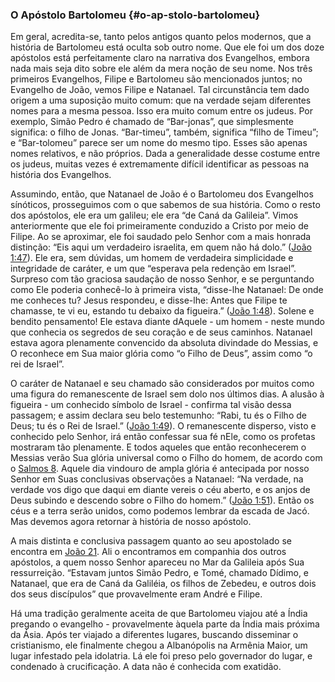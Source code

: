 ### O Apóstolo Bartolomeu {#o-ap-stolo-bartolomeu}

Em geral, acredita-se, tanto pelos antigos quanto pelos modernos, que a história de Bartolomeu está oculta sob outro nome. Que ele foi um dos doze apóstolos está perfeitamente claro na narrativa dos Evangelhos, embora nada mais seja dito sobre ele além da mera noção de seu nome. Nos três primeiros Evangelhos, Filipe e Bartolomeu são mencionados juntos; no Evangelho de João, vemos Filipe e Natanael. Tal circunstância tem dado origem a uma suposição muito comum: que na verdade sejam diferentes nomes para a mesma pessoa. Isso era muito comum entre os judeus. Por exemplo, Simão Pedro é chamado de “Bar-jonas”, que simplesmente significa: o filho de Jonas. “Bar-timeu”, também, significa “filho de Timeu”; e “Bar-tolomeu” parece ser um nome do mesmo tipo. Esses são apenas nomes relativos, e não próprios. Dada a generalidade desse costume entre os judeus, muitas vezes é extremamente difícil identificar as pessoas na história dos Evangelhos.

Assumindo, então, que Natanael de João é o Bartolomeu dos Evangelhos sínóticos, prosseguimos com o que sabemos de sua história. Como o resto dos apóstolos, ele era um galileu; ele era “de Caná da Galileia”. Vimos anteriormente que ele foi primeiramente conduzido a Cristo por meio de Filipe. Ao se aproximar, ele foi saudado pelo Senhor com a mais honrada distinção: “Eis aqui um verdadeiro israelita, em quem não há dolo.” ([João 1:47](http://bibliaonline.com.br/acf/jo/1/47)). Ele era, sem dúvidas, um homem de verdadeira simplicidade e integridade de caráter, e um que “esperava pela redenção em Israel”. Surpreso com tão graciosa saudação de nosso Senhor, e se perguntando como Ele poderia conhecê-lo à primeira vista, “disse-lhe Natanael: De onde me conheces tu? Jesus respondeu, e disse-lhe: Antes que Filipe te chamasse, te vi eu, estando tu debaixo da figueira.” ([João 1:48](http://bibliaonline.com.br/acf/jo/1/48)). Solene e bendito pensamento! Ele estava diante dAquele - um homem - neste mundo que conhecia os segredos de seu coração e de seus caminhos. Natanael estava agora plenamente convencido da absoluta divindade do Messias, e O reconhece em Sua maior glória como “o Filho de Deus”, assim como “o rei de Israel”.

O caráter de Natanael e seu chamado são considerados por muitos como uma figura do remanescente de Israel sem dolo nos últimos dias. A alusão à figueira - um conhecido símbolo de Israel - confirma tal visão dessa passagem; e assim declara seu belo testemunho: “Rabi, tu és o Filho de Deus; tu és o Rei de Israel.” ([João 1:49](http://bibliaonline.com.br/acf/jo/1/49)). O remanescente disperso, visto e conhecido pelo Senhor, irá então confessar sua fé nEle, como os profetas mostraram tão plenamente. E todos aqueles que então reconhecerem o Messias verão Sua glória universal como o Filho do homem, de acordo com o [Salmos 8](http://bibliaonline.com.br/acf/sl/8). Aquele dia vindouro de ampla glória é antecipada por nosso Senhor em Suas conclusivas observações a Natanael: “Na verdade, na verdade vos digo que daqui em diante vereis o céu aberto, e os anjos de Deus subindo e descendo sobre o Filho do homem.” ([João 1:51](http://bibliaonline.com.br/acf/jo/1/51)). Então os céus e a terra serão unidos, como podemos lembrar da escada de Jacó. Mas devemos agora retornar à história de nosso apóstolo.

A mais distinta e conclusiva passagem quanto ao seu apostolado se encontra em [João 21](http://bibliaonline.com.br/acf/jo/21). Ali o encontramos em companhia dos outros apóstolos, a quem nosso Senhor apareceu no Mar da Galileia após Sua ressurreição. “Estavam juntos Simão Pedro, e Tomé, chamado Dídimo, e Natanael, que era de Caná da Galiléia, os filhos de Zebedeu, e outros dois dos seus discípulos” que provavelmente eram André e Filipe.

Há uma tradição geralmente aceita de que Bartolomeu viajou até a Índia pregando o evangelho - provavelmente àquela parte da Índia mais próxima da Ásia. Após ter viajado a diferentes lugares, buscando disseminar o cristianismo, ele finalmente chegou a Albanópolis na Armênia Maior, um lugar infestado pela idolatria. Lá ele foi preso pelo governador do lugar, e condenado à crucificação. A data não é conhecida com exatidão.